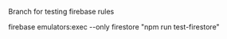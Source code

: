 Branch for testing firebase rules

firebase emulators:exec --only firestore "npm run test-firestore"